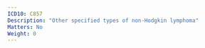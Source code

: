 ```yaml
---
ICD10: C857
Description: "Other specified types of non-Hodgkin lymphoma"
Matters: No
Weight: 0
---
```

